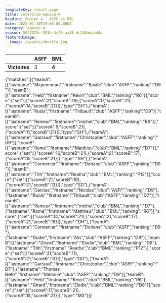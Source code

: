 ```yaml
---
templateKey: result-page
title: interclub-equipe-4
heading: Équipe 4 - ASFF vs BML
date: 2022-01-10T19:00:00.000Z
category: equipe-4
season: 58f2223c-553b-4c29-aa15-dc248adabd4a
featuredimage:
  image: /assets/shuttle.jpg
---
```

|               | ASFF   | BML |
| ------------- | ----- | --- |
| **Victoires** | 3 | **4**   |

<scoreboard>{"matches":[{"teamA":[{"lastname":"Mignonneau","firstname":"Basile","club":"ASFF","ranking":"D9"}],"teamB":[{"lastname":"Held","firstname":"Kevin","club":"BML","ranking":"R6"}],"score":{"set":[{"scoreA":21,"scoreB":16},{"scoreA":17,"scoreB":21},{"scoreA":14,"scoreB":21}]},"type":"SH"},{"teamA":[{"lastname":"Ruols","firstname":"Thibault","club":"ASFF","ranking":"D9"}],"teamB":[{"lastname":"Remeur","firstname":"michel","club":"BML","ranking":"R6"}],"score":{"set":[{"scoreA":9,"scoreB":21},{"scoreA":11,"scoreB":21}]},"type":"SH"},{"teamA":[{"lastname":"Garraud","firstname":"Christopher","club":"ASFF","ranking":"D9"}],"teamB":[{"lastname":"Rome","firstname":"Matthieu","club":"BML","ranking":"D7"}],"score":{"set":[{"scoreA":16,"scoreB":21},{"scoreA":21,"scoreB":17},{"scoreA":15,"scoreB":21}]},"type":"SH"},{"teamA":[{"lastname":"Cormenier","firstname":"Doriane","club":"ASFF","ranking":"D9"}],"teamB":[{"lastname":"Tith","firstname":"Reatha","club":"BML","ranking":"P12"}],"score":{"set":[{"scoreA":21,"scoreB":10},{"scoreA":21,"scoreB":12}]},"type":"SD"},{"teamA":[{"lastname":"Garcias","firstname":"Nicolas","club":"ASFF","ranking":"D9"},{"lastname":"Ruols","firstname":"Thibault","club":"ASFF","ranking":"D7"}],"teamB":[{"lastname":"Remeur","firstname":"michel","club":"BML","ranking":"D7"},{"lastname":"Rome","firstname":"Matthieu","club":"BML","ranking":"R6"}],"score":{"set":[{"scoreA":14,"scoreB":21},{"scoreA":21,"scoreB":17},{"scoreA":21,"scoreB":18}]},"type":"DH"},{"teamA":[{"lastname":"Cormenier","firstname":"Doriane","club":"ASFF","ranking":"D9"},{"lastname":"Guder","firstname":"Alis","club":"ASFF","ranking":"D9"}],"teamB":[{"lastname":"Girard","firstname":"Elodie","club":"BML","ranking":"D9"},{"lastname":"Tith","firstname":"Reatha","club":"BML","ranking":"P12"}],"score":{"set":[{"scoreA":21,"scoreB":11},{"scoreA":21,"scoreB":13}]},"type":"DD"},{"teamA":[{"lastname":"Garraud","firstname":"Christopher","club":"ASFF","ranking":"D7"},{"lastname":"Thomas Neth","firstname":"Mélanie","club":"ASFF","ranking":"D9"}],"teamB":[{"lastname":"Held","firstname":"Kevin","club":"BML","ranking":"R6"},{"lastname":"Girard","firstname":"Elodie","club":"BML","ranking":"D8"}],"score":{"set":[{"scoreA":17,"scoreB":21},{"scoreA":18,"scoreB":21}]},"type":"MX"}]}</scoreboard>